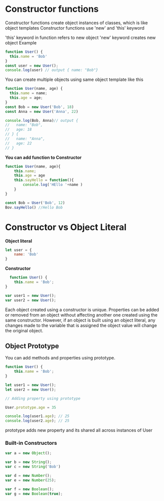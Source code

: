 # Constructor functions 

Constructor functions create object instances of classes, which is like object templates
Constructor functions use 'new' and 'this' keyword

'this' keyword in function refers to new object 
'new' keyword creates new object
Example
```js
function User() {
  this.name = 'Bob'
}
const user = new User();
console.log(user) // output { name: "Bob"}
```
You can create multiple objects using same object template like this
```js
function User(name, age) {
  this.name = name;
  this.age = age;
}
const Bob = new User('Bob', 18)
const Anna = new User('Anna', 22)

console.log(Bob, Anna)// output {
//   name: "Bob",
//   age: 18
// } {
//   name: "Anna",
//   age: 22
// }  
```
**You can add function to Constructor**

```js
function User(name, age){
    this.name;
    this.age = age 
    this.sayHello = function(){
        console.log('HEllo '+name )
    }
}

const Bob = User('Bob', 12)
Bov.sayHello() //Hello Bob
```
# Constructor vs Object Literal

**Object literal**
```js
let user = {
    name: 'Bob'
}
```

**Constructor**
```js
  function User() {
    this.name = 'Bob';
}

var user1 = new User();
var user2 = new User();
```
Each object created using a constructor is unique. Properties can be added or removed from an object without affecting another one created using the same constructor. However, if an object is built using an object literal, any changes made to the variable that is assigned the object value will change the original object.

## Object Prototype 

You can add methods and properties using prototype.

```js
function User() {
    this.name = 'Bob';
}

let user1 = new User();
let user2 = new User();

// Adding property using prototype

User.prototype.age = 35

console.log(user1.age); // 25
console.log(user2.age); // 25
```
prototype adds new property and its shared all across instances of User

### Built-in Constructors

```js
var a = new Object(); 

var b = new String();
var c = new String('Bob')

var d = new Number();
var e = new Number(25);

var f = new Boolean();
var g = new Boolean(true);
```
